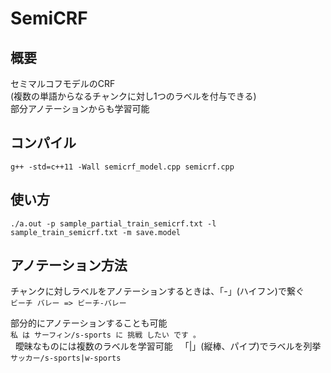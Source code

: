 # SemiCRF

## 概要  
セミマルコフモデルのCRF  
(複数の単語からなるチャンクに対し1つのラベルを付与できる)  
部分アノテーションからも学習可能  

## コンパイル  
`g++ -std=c++11 -Wall semicrf_model.cpp semicrf.cpp`  

## 使い方  
`./a.out -p sample_partial_train_semicrf.txt -l sample_train_semicrf.txt -m save.model`  

## アノテーション方法  
チャンクに対しラベルをアノテーションするときは、「-」(ハイフン)で繋ぐ  
`ビーチ バレー => ビーチ-バレー`  
  
部分的にアノテーションすることも可能  
`私 は サーフィン/s-sports に 挑戦 したい です 。`  
  
曖昧なものには複数のラベルを学習可能  
「|」(縦棒、パイプ)でラベルを列挙  
`サッカー/s-sports|w-sports`  
